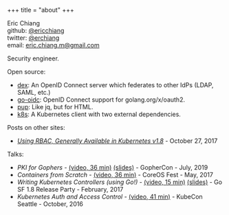 +++
title = "about"
+++

Eric Chiang<br>
github: [@ericchiang](https://github.com/ericchiang)<br>
twitter: [@erchiang](https://twitter.com/erchiang)<br>
email: [eric.chiang.m@gmail.com](mailto:eric.chiang.m@gmail.com)

Security engineer.

Open source:

- [dex][dex]: An OpenID Connect server which federates to other IdPs (LDAP, SAML, etc.)
- [go-oidc][go-oidc]: OpenID Connect support for golang.org/x/oauth2.
- [pup][pup]: Like jq, but for HTML.
- [k8s][k8s-client]: A Kubernetes client with two external dependencies.

Posts on other sites:

- [_Using RBAC, Generally Available in Kubernetes v1.8_](http://blog.kubernetes.io/2017/10/using-rbac-generally-available-18.html) - October 27, 2017

Talks:

- _PKI for Gophers_ - [(video, 36 min)][pki-video] [(slides)][pki-slides] - GopherCon - July, 2019
- _Containers from Scratch_ - [(video, 36 min)](https://www.youtube.com/watch?v=wyqoi52k5jM) - CoreOS Fest - May, 2017
- _Writing Kubernetes Controllers (using Go!)_ - [(video, 15 min)][k8s-controllers-vid] [(slides)][k8s-controllers-slides] - Go SF 1.8 Release Party - February, 2017
- _Kubernetes Auth and Access Control_ - [(video, 41 min)][k8s-auth] - KubeCon Seattle - October, 2016

[dex]: https://github.com/dexidp/dex
[k8s-client]: https://github.com/ericchiang/k8s
[go-oidc]: https://github.com/coreos/go-oidc
[pup]: https://github.com/ericchiang/pup
[pki-video]: https://www.youtube.com/watch?v=VwPQKS9Njv0
[pki-slides]: https://docs.google.com/presentation/d/16y-HTvL7ASzf9JspCBX0OVmhwUWVoLj9epzJfNMQRr8/edit
[k8s-controllers-vid]: https://www.youtube.com/watch?v=11JIAwOBCpg&feature=youtu.be&t=22m52s
[k8s-controllers-slides]: https://talks.godoc.org/github.com/ericchiang/go-1.8-release-party/kubernetes-controllers.slide
[k8s-auth]: https://www.youtube.com/watch?v=WvnXemaYQ50
